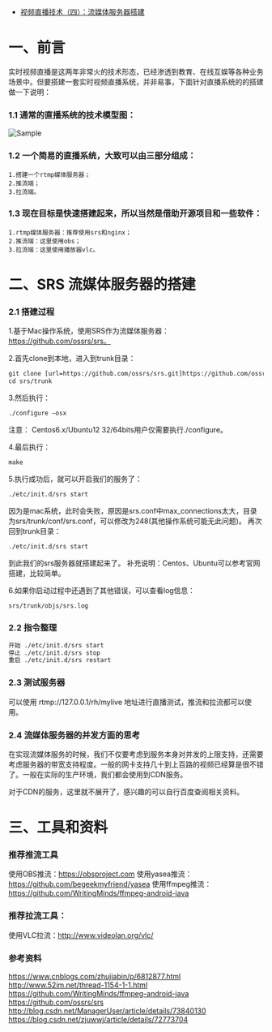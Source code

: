- [视频直播技术（四）：流媒体服务器搭建](https://www.cnblogs.com/renhui/p/8471641.html)

# 一、前言

实时视频直播是这两年非常火的技术形态，已经渗透到教育、在线互娱等各种业务场景中。但要搭建一套实时视频直播系统，并非易事，下面针对直播系统的的搭建做一下说明：

### 1.1 通常的直播系统的技术模型图：

![Sample](https://img2020.cnblogs.com/blog/682616/202104/682616-20210401175658278-1193205159.png)

### 1.2 一个简易的直播系统，大致可以由三部分组成：

```
1.搭建一个rtmp媒体服务器；
2.推流端；
3.拉流端。
```

### 1.3 现在目标是快速搭建起来，所以当然是借助开源项目和一些软件：

```
1.rtmp媒体服务器：推荐使用srs和nginx；
2.推流端：这里使用obs；
3.拉流端：这里使用播放器vlc。
```

# 二、SRS 流媒体服务器的搭建

### 2.1 搭建过程

1.基于Mac操作系统，使用SRS作为流媒体服务器：https://github.com/ossrs/srs。

2.首先clone到本地，进入到trunk目录：

```xml
git clone [url=https://github.com/ossrs/srs.git]https://github.com/ossrs/srs.git[/url]  
cd srs/trunk
```

3.然后执行：

```xml
./configure —osx
```

注意： Centos6.x/Ubuntu12 32/64bits用户仅需要执行./configure。

4.最后执行：

```xml
make
```

5.执行成功后，就可以开启我们的服务了：

```xml
./etc/init.d/srs start
```

因为是mac系统，此时会失败，原因是srs.conf中max_connections太大，目录为srs/trunk/conf/srs.conf，可以修改为248(其他操作系统可能无此问题)。
 再次回到trunk目录：

```xml
./etc/init.d/srs start
```

到此我们的srs服务器就搭建起来了。
 补充说明：Centos、Ubuntu可以参考官网搭建，比较简单。

6.如果你启动过程中还遇到了其他错误，可以查看log信息：

```xml
srs/trunk/objs/srs.log
```

### 2.2 指令整理

```xml
开始 ./etc/init.d/srs start
停止 ./etc/init.d/srs stop  
重启 ./etc/init.d/srs restart
```

### 2.3 测试服务器

可以使用 rtmp://127.0.0.1/rh/mylive 地址进行直播测试，推流和拉流都可以使用。

### 2.4 流媒体服务器的并发方面的思考

在实现流媒体服务的时候，我们不仅要考虑到服务本身对并发的上限支持，还需要考虑服务器的带宽支持程度。一般的网卡支持几十到上百路的视频已经算是很不错了。一般在实际的生产环境，我们都会使用到CDN服务。

对于CDN的服务，这里就不展开了，感兴趣的可以自行百度查阅相关资料。

# 三、工具和资料

### 推荐推流工具

使用OBS推流：https://obsproject.com
 使用yasea推流：https://github.com/begeekmyfriend/yasea
 使用ffmpeg推流：https://github.com/WritingMinds/ffmpeg-android-java

### 推荐拉流工具：

使用VLC拉流：http://www.videolan.org/vlc/

### 参考资料

https://www.cnblogs.com/zhujiabin/p/6812877.html
 http://www.52im.net/thread-1154-1-1.html
 https://github.com/WritingMinds/ffmpeg-android-java
 https://github.com/ossrs/srs
 http://blog.csdn.net/ManagerUser/article/details/73840130
 https://blog.csdn.net/zjuwwj/article/details/72773704